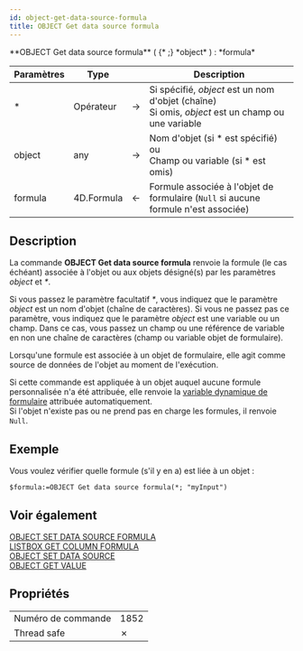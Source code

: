 ```yaml
---
id: object-get-data-source-formula
title: OBJECT Get data source formula
---
```


<!--REF #_command_.OBJECT Get data source formula.Syntax-->**OBJECT Get data source formula** ( {* ;} *object* ) : *formula*<!-- END REF-->

<!--REF #_command_.OBJECT Get data source formula.Params-->

| Paramètres | Type                       |                             | Description                                                                                                             |
| ---------- | -------------------------- | --------------------------- | ----------------------------------------------------------------------------------------------------------------------- |
| \*         | Opérateur                  | &#8594; | Si spécifié, *object* est un nom d'objet (chaîne)<br/>Si omis, *object* est un champ ou une variable |
| object     | any                        | &#8594; | Nom d'objet (si \* est spécifié) ou<br/>Champ ou variable (si \* est omis)        |
| formula    | 4D.Formula | &#8592; | Formule associée à l'objet de formulaire (`Null` si aucune formule n'est associée)                   |

<!-- END REF-->

## Description

La commande **OBJECT Get data source formula**<!--REF #_command_.OBJECT Get data source formula.Summary--> renvoie la formule (le cas échéant) associée à l'objet ou aux objets désigné(s) par les paramètres *object* et *\**.<!-- END REF-->

Si vous passez le paramètre facultatif *\**, vous indiquez que le paramètre *object* est un nom d'objet (chaîne de caractères). Si vous ne passez pas ce paramètre, vous indiquez que le paramètre *object* est une variable ou un champ. Dans ce cas, vous passez un champ ou une référence de variable en non une chaîne de caractères (champ ou variable objet de formulaire).

Lorsqu'une formule est associée à un objet de formulaire, elle agit comme source de données de l'objet au moment de l'exécution.

Si cette commande est appliquée à un objet auquel aucune formule personnalisée n'a été attribuée, elle renvoie la [variable dynamique de formulaire](../FormObjects/properties_Object.md#dynamic-variables) attribuée automatiquement.\
Si l'objet n'existe pas ou ne prend pas en charge les formules, il renvoie `Null`.

## Exemple

Vous voulez vérifier quelle formule (s'il y en a) est liée à un objet :

```4d
$formula:=OBJECT Get data source formula(*; "myInput")

```

## Voir également

[OBJECT SET DATA SOURCE FORMULA](object-set-data-source-formula.md)<br/>
[LISTBOX GET COLUMN FORMULA](../commands-legacy/listbox-get-column-formula.md)<br/>
[OBJECT SET DATA SOURCE](../commands-legacy/object-set-data-source.md)<br/>
[OBJECT GET VALUE](../commands-legacy/object-get-value.md)

## Propriétés

|                    |                             |
| ------------------ | --------------------------- |
| Numéro de commande | 1852                        |
| Thread safe        | &cross; |


